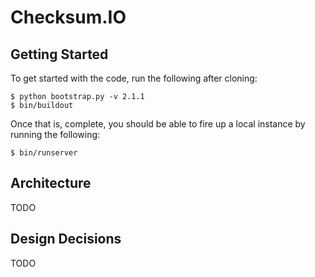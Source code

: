 Checksum.IO
===========

Getting Started
---------------

To get started with the code, run the following after cloning:

    $ python bootstrap.py -v 2.1.1
    $ bin/buildout

Once that is, complete, you should be able to fire up a local instance
by running the following:

    $ bin/runserver

Architecture
------------

TODO

Design Decisions
----------------

TODO

